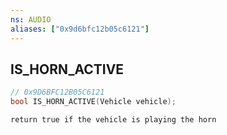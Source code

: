 ```yaml
---
ns: AUDIO
aliases: ["0x9d6bfc12b05c6121"]
---
```

## IS_HORN_ACTIVE

```c
// 0x9D6BFC12B05C6121
bool IS_HORN_ACTIVE(Vehicle vehicle);
```

```
return true if the vehicle is playing the horn
```
